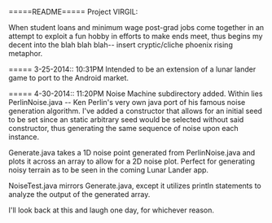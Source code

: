 =====README=====
Project VIRGIL:

When student loans and minimum wage post-grad jobs come together in an attempt 
    to exploit a fun hobby in efforts to make ends meet, thus begins my decent
    into the blah blah blah-- insert cryptic/cliche phoenix rising metaphor.

===== 3-25-2014:: 10:31PM
Intended to be an extension of a lunar lander game to port to the Android market.

===== 4-30-2014:: 11:20PM
Noise Machine subdirectory added. 
Within lies PerlinNoise.java -- Ken Perlin's very own java port of his famous 
noise generation algorithm. I've added a constructor that allows for an initial
seed to be set since an static arbitrary seed would be selected without said 
constructor, thus generating the same sequence of noise upon each instance.

Generate.java takes a 1D noise point generated from PerlinNoise.java and plots it
across an array to allow for a 2D noise plot. Perfect for generating noisy terrain
as to be seen in the coming Lunar Lander app.

NoiseTest.java mirrors Generate.java, except it utilizes println statements to 
analyze the output of the generated array.
    
I'll look back at this and laugh one day, for whichever reason.